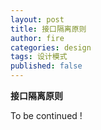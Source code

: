 ```yaml
---
layout: post
title: 接口隔离原则
author: fire
categories: design
tags: 设计模式
published: false
---
```


**接口隔离原则**

To be continued !